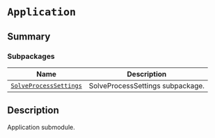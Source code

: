 

# `Application`

<a id="summary"></a>

## Summary

### Subpackages

| Name | Description |
|----------------------------------------------------------------------------------------------------------------------------------------------------|------------------------------------|
| [`SolveProcessSettings`](SolveProcessSettings/index.md#module-ansys.mechanical.stubs.v241.Ansys.ACT.Mechanical.Application.SolveProcessSettings)   | SolveProcessSettings subpackage.   |

<a id="description"></a>

## Description

Application submodule.

<!-- !! processed by numpydoc !! -->

